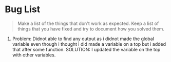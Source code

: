 # Bug List

> Make a list of the things that don't work as expected. Keep a list of things that you have fixed and try to document how you solved them.

1. Problem: Didnot able to find any output as i didnot made the global variable even though i thought i did made a variable on a top but i added that after some function. SOLUTION: I updated the variable on the top with other variables.
